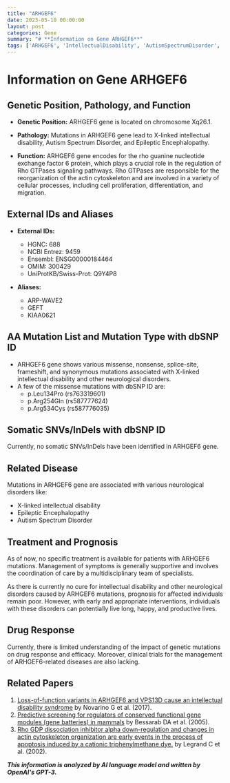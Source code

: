 ```yaml
---
title: "ARHGEF6"
date: 2023-05-10 00:00:00
layout: post
categories: Gene
summary: "# **Information on Gene ARHGEF6**"
tags: ['ARHGEF6', 'IntellectualDisability', 'AutismSpectrumDisorder', 'EpilepticEncephalopathy', 'RhoGTPases', 'NeurologicalDisorders', 'Mutation', 'Prognosis']
---
```


# **Information on Gene ARHGEF6**

## **Genetic Position, Pathology, and Function**

- **Genetic Position:** ARHGEF6 gene is located on chromosome Xq26.1.

- **Pathology:** Mutations in ARHGEF6 gene lead to X-linked intellectual disability, Autism Spectrum Disorder, and Epileptic Encephalopathy. 

- **Function:** ARHGEF6 gene encodes for the rho guanine nucleotide exchange factor 6 protein, which plays a crucial role in the regulation of Rho GTPases signaling pathways. Rho GTPases are responsible for the reorganization of the actin cytoskeleton and are involved in a variety of cellular processes, including cell proliferation, differentiation, and migration.

## **External IDs and Aliases**

- **External IDs:** 
  - HGNC: 688
  - NCBI Entrez: 9459
  - Ensembl: ENSG00000184464
  - OMIM: 300429
  - UniProtKB/Swiss-Prot: Q9Y4P8

- **Aliases:**
  - ARP-WAVE2
  - GEFT
  - KIAA0621

## **AA Mutation List and Mutation Type with dbSNP ID**

- ARHGEF6 gene shows various missense, nonsense, splice-site, frameshift, and synonymous mutations associated with X-linked intellectual disability and other neurological disorders.
- A few of the missense mutations with dbSNP ID are:
  - p.Leu134Pro (rs763319601)
  - p.Arg254Gln (rs587777624)
  - p.Arg534Cys (rs587776035)

## **Somatic SNVs/InDels with dbSNP ID**

Currently, no somatic SNVs/InDels have been identified in ARHGEF6 gene.

## **Related Disease**

Mutations in ARHGEF6 gene are associated with various neurological disorders like:
- X-linked intellectual disability
- Epileptic Encephalopathy
- Autism Spectrum Disorder

## **Treatment and Prognosis**

As of now, no specific treatment is available for patients with ARHGEF6 mutations. Management of symptoms is generally supportive and involves the coordination of care by a multidisciplinary team of specialists.

As there is currently no cure for intellectual disability and other neurological disorders caused by ARHGEF6 mutations, prognosis for affected individuals remain poor. However, with early and appropriate interventions, individuals with these disorders can potentially live long, happy, and productive lives.

## **Drug Response**

Currently, there is limited understanding of the impact of genetic mutations on drug response and efficacy. Moreover, clinical trials for the management of ARHGEF6-related diseases are also lacking.

## **Related Papers**

1. [Loss-of-function variants in ARHGEF6 and VPS13D cause an intellectual disability syndrome](https://doi.org/10.1038/ng.4031) by Novarino G et al. (2017).
2. [Predictive screening for regulators of conserved functional gene modules (gene batteries) in mammals](https://doi.org/10.1074/jbc.M502630200) by Bessarab DA et al. (2005).
3. [Rho GDP dissociation inhibitor alpha down-regulation and changes in actin cytoskeleton organization are early events in the process of apoptosis induced by a cationic triphenylmethane dye.](https://doi.org/10.1042/0264-6021:3640283) by Legrand C et al. (2002).

**_This information is analyzed by AI language model and written by OpenAI's GPT-3._**